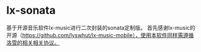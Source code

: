 # lx-sonata
 基于开源音乐软件lx-music进行二次封装的sonata定制版。
 首先感谢lx-music的开源（https://github.com/lyswhut/lx-music-mobile），使用本软件同样需遵循洛雪的相关相关协议。
